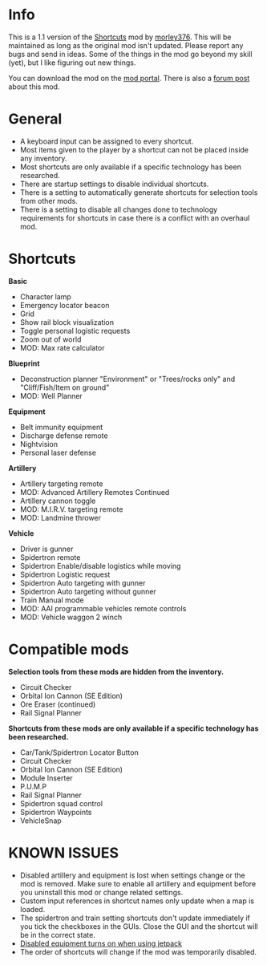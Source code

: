 # Info

This is a 1.1 version of the [Shortcuts](https://mods.factorio.com/mod/Shortcuts) mod by [morley376](https://mods.factorio.com/user/morley376). This will be maintained as long as the original mod isn't updated. Please report any bugs and send in ideas. Some of the things in the mod go beyond my skill (yet), but I like figuring out new things.

You can download the mod on the [mod portal](https://mods.factorio.com/mod/Shortcuts-ick). There is also a [forum post](https://forums.factorio.com/viewtopic.php?f=190&t=88439) about this mod.


# General
* A keyboard input can be assigned to every shortcut.
* Most items given to the player by a shortcut can not be placed inside any inventory.
* Most shortcuts are only available if a specific technology has been researched.
* There are startup settings to disable individual shortcuts.
* There is a setting to automatically generate shortcuts for selection tools from other mods.
* There is a setting to disable all changes done to technology requirements for shortcuts in case there is a conflict with an overhaul mod.


# Shortcuts
**Basic**

* Character lamp
* Emergency locator beacon
* Grid
* Show rail block visualization
* Toggle personal logistic requests
* Zoom out of world
* MOD: Max rate calculator


**Blueprint**

* Deconstruction planner "Environment" or "Trees/rocks only" and "Cliff/Fish/Item on ground" 
* MOD: Well Planner


**Equipment**

* Belt immunity equipment
* Discharge defense remote
* Nightvision
* Personal laser defense


**Artillery**

* Artillery targeting remote
* MOD: Advanced Artillery Remotes Continued
* Artillery cannon toggle
* MOD: M.I.R.V. targeting remote
* MOD: Landmine thrower


**Vehicle**

* Driver is gunner
* Spidertron remote
* Spidertron Enable/disable logistics while moving
* Spidertron Logistic request
* Spidertron Auto targeting with gunner
* Spidertron Auto targeting without gunner
* Train Manual mode
* MOD: AAI programmable vehicles remote controls
* MOD: Vehicle waggon 2 winch


# Compatible mods
**Selection tools from these mods are hidden from the inventory.**

* Circuit Checker
* Orbital Ion Cannon (SE Edition)
* Ore Eraser (continued)
* Rail Signal Planner


**Shortcuts from these mods are only available if a specific technology has been researched.**

* Car/Tank/Spidertron Locator Button
* Circuit Checker
* Orbital Ion Cannon (SE Edition)
* Module Inserter
* P.U.M.P
* Rail Signal Planner
* Spidertron squad control
* Spidertron Waypoints
* VehicleSnap


# KNOWN ISSUES
* Disabled artillery and equipment is lost when settings change or the mod is removed. Make sure to enable all artillery and equipment before you uninstall this mod or change related settings.
* Custom input references in shortcut names only update when a map is loaded.
* The spidertron and train setting shortcuts don't update immediately if you tick the checkboxes in the GUIs. Close the GUI and the shortcut will be in the correct state.
* [Disabled equipment turns on when using jetpack](https://mods.factorio.com/mod/Shortcuts-ick/discussion/5fde6b8e5658c168553b8220)
* The order of shortcuts will change if the mod was temporarily disabled.
